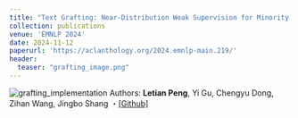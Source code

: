 ```yaml
---
title: "Text Grafting: Near-Distribution Weak Supervision for Minority Classes in Text Classification."
collection: publications
venue: 'EMNLP 2024'
date: 2024-11-12
paperurl: 'https://aclanthology.org/2024.emnlp-main.219/'
header:
  teaser: "grafting_image.png"
---
```

![grafting_implementation](https://github.com/user-attachments/assets/c82315ed-abec-44c8-8488-24538407351c)
Authors: **Letian Peng**, Yi Gu, Chengyu Dong, Zihan Wang, Jingbo Shang ・[[Github]](https://github.com/KomeijiForce/TextGrafting)
